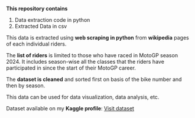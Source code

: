 **This repository contains**
1. Data extraction code in python
2. Extracted Data in csv

This data is extracted using **web scraping in python** from **wikipedia** pages of each individual riders.

The **list of riders** is limited to those who have raced in MotoGP season 2024.
It includes season-wise all the classes that the riders have participated in since the start of their MotoGP career. 

The **dataset is cleaned** and sorted first on basis of the bike number and then by season.

This data can be used for data visualization, data analysis, etc.

Dataset available on my **Kaggle profile**: [Visit dataset](https://www.kaggle.com/datasets/mayuravartak/motogp-riders-2024-performance-dataset/data)
